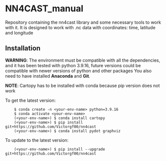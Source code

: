 # NN4CAST_manual
 Repository containing the nn4cast library and some necessary tools to work with it. It is designed to work with .nc data with coordinates: time, latitude and longitude

## Installation
**WARNING**: The environment must be compatible with all the dependencies, and it has been tested with python 3.9.16, future versions could be compatible with newer versions of python and other packages You also need to have installed **Anaconda** and **Git**.

**NOTE**: Cartopy has to be installed with conda because pip version does not work

To get the latest version:
```console
    $ conda create -n <your-env-name> python=3.9.16
    $ conda activate <your-env-name>
    (<your-env-name>) $ conda install cartopy
    (<your-env-name>) $ pip install git+https://github.com/Victorgf00/nn4cast
    (<your-env-name>) $ conda install pydot graphviz
```

To update to the latest version:
```console
    (<your-env-name>) $ pip install --upgrade git+https://github.com/Victorgf00/nn4cast
